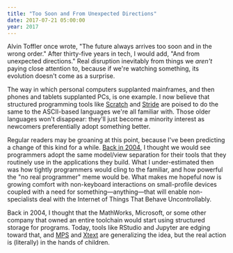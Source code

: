 ```yaml
---
title: "Too Soon and From Unexpected Directions"
date: 2017-07-21 05:00:00
year: 2017
---
```


Alvin Toffler once wrote,
"The future always arrives too soon and in the wrong order."
After thirty-five years in tech,
I would add,
"And from unexpected directions."
Real disruption inevitably from things we *aren't* paying close attention to,
because if we're watching something,
its evolution doesn't come as a surprise.

The way in which personal computers supplanted mainframes,
and then phones and tablets supplanted PCs,
is one example.
I now believe that structured programming tools
like [Scratch](https://scratch.mit.edu/) and [Stride](https://www.greenfoot.org/frames/)
are poised to do the same to the ASCII-based languages we're all familiar with.
Those older languages won't disappear:
they'll just become a minority interest as newcomers preferentially adopt something better.

Regular readers may be groaning at this point,
because I've been predicting a change of this kind for a while.
[Back in 2004](https://queue.acm.org/detail.cfm?id=1039534),
I thought we would see programmers adopt the same model/view separation for their tools
that they routinely use in the applications they build.
What I under-estimated then was how tightly programmers would cling to the familiar,
and how powerful the "no real programmer" meme would be.
What makes me hopeful now is
growing comfort with non-keyboard interactions on small-profile devices
coupled with a need for something&mdash;anything&mdash;that will enable non-specialists
deal with the Internet of Things That Behave Uncontrollably.

Back in 2004,
I thought that the MathWorks, Microsoft, or some other company that owned an entire toolchain
would start using structured storage for programs.
Today,
tools like RStudio and Jupyter are edging toward that,
and [MPS](https://www.jetbrains.com/mps/) and [Xtext](https://eclipse.org/Xtext/) are generalizing the idea,
but the real action is (literally) in the hands of children.
